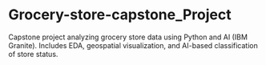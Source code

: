 # Grocery-store-capstone_Project
Capstone project analyzing grocery store data using Python and AI (IBM Granite). Includes EDA, geospatial visualization, and AI-based classification of store status.

